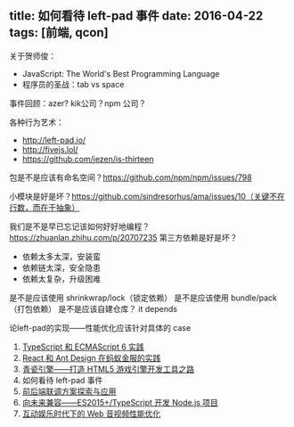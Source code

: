 title: 如何看待 left-pad 事件
date: 2016-04-22
tags: [前端, qcon]
---

关于贺师俊：

* JavaScript: The World's Best Programming Language
* 程序员的圣战：tab vs space

事件回顾：azer? kik公司？npm 公司？

各种行为艺术：

* http://left-pad.io/
* http://fivejs.lol/ 
* https://github.com/jezen/is-thirteen

包是不是应该有命名空间？https://github.com/npm/npm/issues/798

小模块是好是坏？https://github.com/sindresorhus/ama/issues/10（关键不在行数，而在于抽象）

我们是不是早已忘记该如何好好地编程？https://zhuanlan.zhihu.com/p/20707235
第三方依赖是好是坏？
* 依赖太多太深，安装蛮
* 依赖链太深，安全隐患
* 依赖太复杂，升级困难

是不是应该使用 shrinkwrap/lock（锁定依赖）
是不是应该使用 bundle/pack（打包依赖）
是不是应该自建仓库？
it depends

论left-pad的实现——性能优化应该针对具体的 case

1. [TypeScript 和 ECMAScript 6 实践](http://qop.github.io/2016/04/22/2016/2016-04-22-1/)
2. [React 和 Ant Design 在蚂蚁金服的实践](http://qop.github.io/2016/04/22/2016/2016-04-22-2/)
3. [青瓷引擎——打造 HTML5 游戏引擎开发工具之路](http://qop.github.io/2016/04/22/2016/2016-04-22-3/)
4. 如何看待 left-pad 事件
5. [前后端联调方案探索与应用](http://qop.github.io/2016/04/22/2016/2016-04-22-5/)
6. [向未来兼容——ES2015+/TypeScript 开发 Node.js 项目](http://qop.github.io/2016/04/22/2016/2016-04-22-6/)
7. [互动娱乐时代下的 Web 音视频性能优化](http://qop.github.io/2016/04/22/2016/2016-04-22-7/)